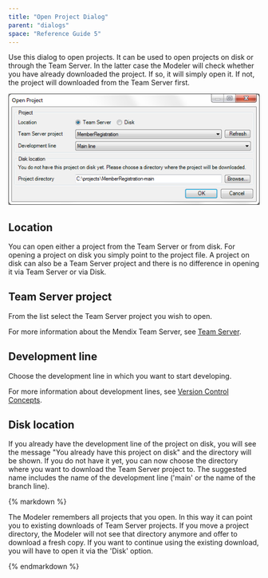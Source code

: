 ```yaml
---
title: "Open Project Dialog"
parent: "dialogs"
space: "Reference Guide 5"
---
```

Use this dialog to open projects. It can be used to open projects on disk or through the Team Server. In the latter case the Modeler will check whether you have already downloaded the project. If so, it will simply open it. If not, the project will downloaded from the Team Server first.

![](attachments/524295/688150.png)

## Location

You can open either a project from the Team Server or from disk. For opening a project on disk you simply point to the project file. A project on disk can also be a Team Server project and there is no difference in opening it via Team Server or via Disk.

## Team Server project

From the list select the Team Server project you wish to open.

For more information about the Mendix Team Server, see [Team Server](/refguide5/team-server).

## Development line

Choose the development line in which you want to start developing.

For more information about development lines, see [Version Control Concepts](/refguide5/version-control-concepts).

## Disk location

If you already have the development line of the project on disk, you will see the message "You already have this project on disk" and the directory will be shown. If you do not have it yet, you can now choose the directory where you want to download the Team Server project to. The suggested name includes the name of the development line ('main' or the name of the branch line).

<div class="alert alert-warning">{% markdown %}

The Modeler remembers all projects that you open. In this way it can point you to existing downloads of Team Server projects. If you move a project directory, the Modeler will not see that directory anymore and offer to download a fresh copy. If you want to continue using the existing download, you will have to open it via the 'Disk' option.

{% endmarkdown %}</div>

